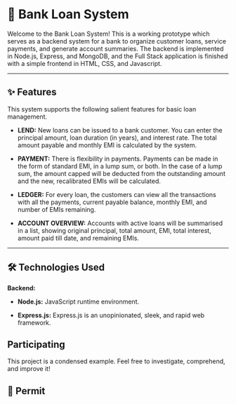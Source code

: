 # 🏦 Bank Loan System  

Welcome to the Bank Loan System! This is a working prototype which serves as a backend system for a bank to organize customer loans, service payments, and generate account summaries. The backend is implemented in Node.js, Express, and MongoDB, and the Full Stack application is finished with a simple frontend in HTML, CSS, and Javascript.  

---  

## ✨ Features  

This system supports the following salient features for basic loan management.  

* **LEND:** New loans can be issued to a bank customer. You can enter the principal amount, loan duration (in years), and interest rate. The total amount payable and monthly EMI is calculated by the system.  

* **PAYMENT:** There is flexibility in payments. Payments can be made in the form of standard EMI, in a lump sum, or both. In the case of a lump sum, the amount capped will be deducted from the outstanding amount and the new, recalibrated EMIs will be calculated.  

* **LEDGER:** For every loan, the customers can view all the transactions with all the payments, current payable balance, monthly EMI, and number of EMIs remaining.  

* **ACCOUNT OVERVIEW:** Accounts with active loans will be summarised in a list, showing original principal, total amount, EMI, total interest, amount paid till date, and remaining EMIs.  

---  

## 🛠️ Technologies Used  

**Backend:**  

* **Node.js:** JavaScript runtime environment.

* **Express.js:** Express.js is an unopinionated, sleek, and rapid web framework.

## Participating

This project is a condensed example. Feel free to investigate, comprehend, and improve it!

## 📄 Permit

